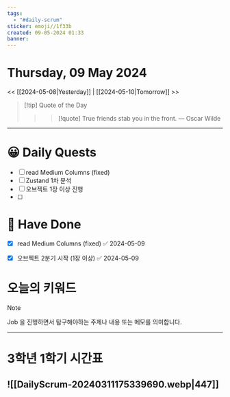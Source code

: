 ```yaml
---
tags:
  - "#daily-scrum"
sticker: emoji//1f33b
created: 09-05-2024 01:33
banner:
---
```

# Thursday, 09 May 2024
<< [[2024-05-08|Yesterday]] | [[2024-05-10|Tomorrow]] >>

> [!tip] Quote of the Day  
> > > [!quote] True friends stab you in the front.
> — Oscar Wilde

---

#  😀 Daily Quests
- [ ] read Medium Columns (fixed)
- [ ] Zustand 1차 분석
- [ ] 오브젝트 1장 이상 진행
- [ ] 

# 🙂 Have Done
- [x] read Medium Columns (fixed) ✅ 2024-05-09
- [x] 오브젝트 2분기 시작 (1장 이상) ✅ 2024-05-09


# 오늘의 키워드

> [!NOTE]
> Job 을 진행하면서 탐구해야하는 주제나 내용 또는 메모를 의미합니다.


---

# 3학년 1학기 시간표

![[DailyScrum-20240311175339690.webp|447]]
---

